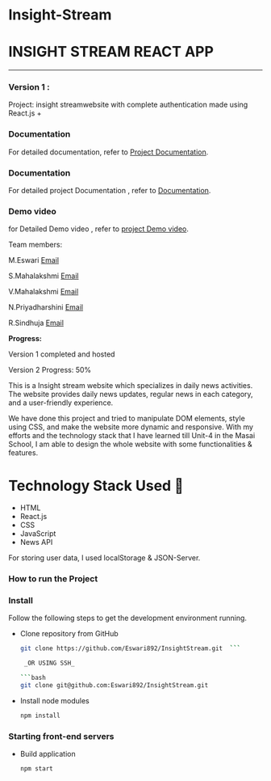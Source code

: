 # Insight-Stream

# INSIGHT STREAM REACT APP

-----
### Version 1 : 
Project: insight streamwebsite with complete authentication made using React.js
+
### Documentation
For detailed documentation, refer to [Project Documentation](https://docs.google.com/spreadsheets/d/1R5N6wz0XpV9jlM3Fdx6dXztkbOS4GTXM/edit?usp=drive_link&ouid=110331019407128831951&rtpof=true&sd=true).

### Documentation
For detailed project Documentation , refer to [Documentation]().

### Demo video
for Detailed Demo video , refer to [project Demo video](https://drive.google.com/file/d/1Ob2EviH-8ZdXjsNNiBnEGDQzkFV1Dp6V/view?usp=drive_link).

Team members:

M.Eswari
[Email](murugesaneswari33@gmail.com)

S.Mahalakshmi
[Email](mahashika2710@gmail.com)

V.Mahalakshmi
[Email](mahavadivel13@gmail.com)

N.Priyadharshini
[Email](jparanthaman06991@gmail.com)

R.Sindhuja
[Email](sindhuraja37468@gmail.com)

**Progress:**

Version 1 completed and hosted

Version 2 Progress: 50%

This is a Insight stream website which specializes in daily news activities. The website provides daily news updates, regular news in each category, and a user-friendly experience.

We have done this project and tried to manipulate DOM elements, style using CSS, and make the website more dynamic and responsive. With my efforts and the technology stack that I have learned till Unit-4 in the Masai School, I am able to design the whole website with some functionalities & features.

# Technology Stack Used 🌟
* HTML
* React.js
* CSS
* JavaScript
* News API

For storing user data, I used localStorage & JSON-Server.

### How to run the Project
### Install

Follow the following steps to get the development environment running.

* Clone repository from GitHub

  ```bash
  git clone https://github.com/Eswari892/InsightStream.git  ```

   _OR USING SSH_

  ```bash
  git clone git@github.com:Eswari892/InsightStream.git
  ```

* Install node modules

   ```bash
   npm install
   ```

### Starting front-end servers

* Build application

  ```bash
  npm start
  ```



